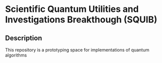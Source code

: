 # Scientific Quantum Utilities and Investigations Breakthough (SQUIB)

## Description

This repository is a prototyping space for implementations of quantum algorithms
